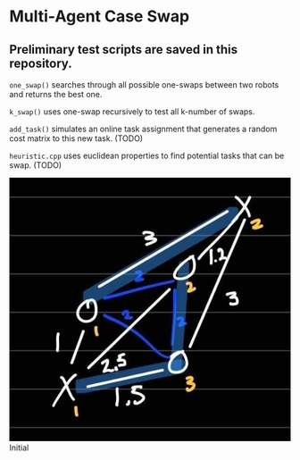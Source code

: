 # Multi-Agent Case Swap

## Preliminary test scripts are saved in this repository.
`one_swap()` searches through all possible one-swaps between two robots and returns the best one.

`k_swap()` uses one-swap recursively to test all k-number of swaps.

`add_task()` simulates an online task assignment that generates a random cost matrix to this new task. (TODO)

`heuristic.cpp` uses euclidean properties to find potential tasks that can be swap. (TODO)

![Desc](assets/1-swap.jpg)
Initial
